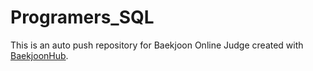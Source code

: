 # Programers_SQL
This is an auto push repository for Baekjoon Online Judge created with [BaekjoonHub](https://github.com/BaekjoonHub/BaekjoonHub).
